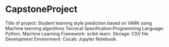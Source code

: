 # CapstoneProject
Title of project: Student learning style prediction based on VARK using Machine learning algorithms Tecnical Specification:Programming Language: Python, Machine Learning Framework: scikit-learn. Storage: CSV file Development Environment: Cocalc Jupyter Notebook. 
